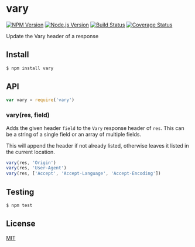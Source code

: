 # vary

[![NPM Version](http://img.shields.io/npm/v/vary.svg)](https://www.npmjs.org/package/vary)
[![Node.js Version](http://img.shields.io/badge/node.js->=_0.8-blue.svg)](http://nodejs.org/download/)
[![Build Status](http://img.shields.io/travis/expressjs/vary.svg)](https://travis-ci.org/expressjs/vary)
[![Coverage Status](https://img.shields.io/coveralls/expressjs/vary.svg)](https://coveralls.io/r/expressjs/vary)

Update the Vary header of a response

## Install

```sh
$ npm install vary
```

## API

```js
var vary = require('vary')
```

### vary(res, field)

Adds the given header `field` to the `Vary` response header of `res`.
This can be a string of a single field or an array of multiple fields.

This will append the header if not already listed, otherwise leaves
it listed in the current location.

```js
vary(res, 'Origin')
vary(res, 'User-Agent')
vary(res, ['Accept', 'Accept-Language', 'Accept-Encoding'])
```

## Testing

```sh
$ npm test
```

## License

[MIT](LICENSE)
